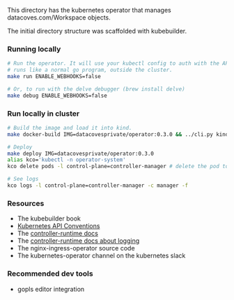 This directory has the kubernetes operator that manages datacoves.com/Workspace objects.

The initial directory structure was scaffolded with kubebuilder.


### Running locally

```bash
# Run the operator. It will use your kubectl config to auth with the API, and it
# runs like a normal go program, outside the cluster.
make run ENABLE_WEBHOOKS=false

# Or, to run with the delve debugger (brew install delve)
make debug ENABLE_WEBHOOKS=false
```

### Run locally in cluster

```bash
# Build the image and load it into kind.
make docker-build IMG=datacovesprivate/operator:0.3.0 && ../cli.py kind_load_version 0.3.0

# Deploy
make deploy IMG=datacovesprivate/operator:0.3.0
alias kco='kubectl -n operator-system'
kco delete pods -l control-plane=controller-manager # delete the pod to reload the image if needed

# See logs
kco logs -l control-plane=controller-manager -c manager -f
````

### Resources

* The kubebuilder book
* [Kubernetes API Conventions](https://github.com/kubernetes/community/blob/master/contributors/devel/sig-architecture/api-conventions.md)
* The [controller-runtime docs](https://pkg.go.dev/sigs.k8s.io/controller-runtime)
* The [controller-runtime docs about logging](https://github.com/kubernetes-sigs/controller-runtime/blob/master/TMP-LOGGING.md)
* The nginx-ingress-operator source code
* The kubernetes-operator channel on the kubernetes slack


### Recommended dev tools

* gopls editor integration

